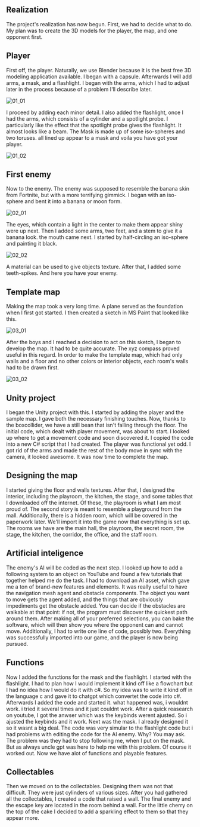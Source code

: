 ## Realization

The project's realization has now begun. First, we had to decide what to do. My plan was to create the 3D models for the player, the map, and one opponent first. 

## Player
First off, the player.
Naturally, we use Blender because it is the best free 3D modeling application available. I began with a capsule. Afterwards I will add arms, a mask, and a flashlight. I began with the arms, which I had to adjust later in the process because of a problem I'll describe later.

![01_01](https://github.com/Maximilian-Noethe/m413_ap23a_FNAP/blob/main/01_documentation/Screenshots/01_01.png)

I proceed by adding each minor detail. I also added the flashlight, once I had the arms, which consists of a cylinder and a spotlight probe. I particularly like the effect that the spotlight probe gives the flashlight. It almost looks like a beam. The Mask is made up of some iso-spheres and two toruses. all lined up appear to a mask and voila you have got your player.

![01_02](https://github.com/Maximilian-Noethe/m413_ap23a_FNAP/blob/main/01_documentation/Screenshots/01_02.png)

## First enemy
Now to the enemy.
The enemy was supposed to resemble the banana skin from Fortnite, but with a more terrifying gimmick. I began with an iso-sphere and bent it into a banana or moon form. 

![02_01](https://github.com/Maximilian-Noethe/m413_ap23a_FNAP/blob/main/01_documentation/Screenshots/02_01.png)

The eyes, which contain a light in the center to make them appear shiny were up next. Then I added some arms, two feet, and a stem to give it a banana look. the mouth came next. I started by half-circling an iso-sphere and painting it black.

![02_02](https://github.com/Maximilian-Noethe/m413_ap23a_FNAP/blob/main/01_documentation/Screenshots/02_02.png)

A material can be used to give objects texture. After that, I added some teeth-spikes. And here you have your enemy.

## Template map
Making the map took a very long time.
A plane served as the foundation when I first got started. I then created a sketch in MS Paint that looked like this.

![03_01](https://github.com/Maximilian-Noethe/m413_ap23a_FNAP/blob/main/01_documentation/Screenshots/03_01.png)

After the boys and I reached a decision to act on this sketch, I began to develop the map. It had to be quite accurate. The xyz compass proved useful in this regard. In order to make the template map, which had only walls and a floor and no other colors or interior objects, each room's walls had to be drawn first. 

![03_02](https://github.com/Maximilian-Noethe/m413_ap23a_FNAP/blob/main/01_documentation/Screenshots/03_02.png)

## Unity project
I began the Unity project with this.
I started by adding the player and the sample map. I gave both the necessary finishing touches. Now, thanks to the boxcollider, we have a still bean that isn't falling through the floor. The initial code, which dealt with player movement, was about to start. I looked up where to get a movement code and soon discovered it. I copied the code into a new C# script that I had created. The player was functional yet odd. I got rid of the arms and made the rest of the body move in sync with the camera, it looked awesome. It was now time to complete the map.

## Designing the map
I started giving the floor and walls textures. After that, I designed the interior, including the playroom, the kitchen, the stage, and some tables that I downloaded off the internet. Of these, the playroom is what I am most proud of. The second story is meant to resemble a playground from the mall. Additionally, there is a hidden room, which will be covered in the paperwork later. We'll import it into the game now that everything is set up. The rooms we have are the main hall, the playroom, the secret room, the stage, the kitchen, the corridor, the office, and the staff room.

## Artificial inteligence
The enemy's AI will be coded as the next step.
I looked up how to add a following system to an object on YouTube and found a few tutorials that together helped me do the task. I had to download an AI asset, which gave me a ton of brand-new features and elements. It was really useful to have the navigation mesh agent and obstacle components. The object you want to move gets the agent added, and the things that are obviously impediments get the obstacle added. You can decide if the obstacles are walkable at that point: if not, the program must discover the quickest path around them. After making all of your preferred selections, you can bake the software, which will then show you where the opponent can and cannot move. Additionally, I had to write one line of code, possibly two. Everything was successfully imported into our game, and the player is now being pursued.

## Functions
Now I added the functions for the mask and the flashlight.
I started with the flashlight. I had to plan how I would implement it kind off like a flowchart but I had no idea how I would do it with c#. So my idea was to write it kind off in the language c and gave it to chatgpt which convertet the code into c#. Afterwards I added the code and started it. what happened was, i wouldnt work. i tried it several times and it just couldnt work. After a quick reasearch on youtube, I got the anwser which was the keybinds werent ajusted. So i ajusted the keybinds and it work. Next was the mask. I already designed it so it wasnt a big deal. The code was very simular to the flashlight code but i had problems with editing the code for the AI enemy. Why? You may ask. The problem was they had to stop following me, when I put on the mask. But as always uncle gpt was here to help me with this problem. Of course it worked out. Now we have alot of functions and playable features.

## Collectables
Then we moved on to the collectables. 
Designing them was not that difficult. They were just cylinders of various sizes. After you had gathered all the collectables, I created a code that raised a wall. The final enemy and the escape key are located in the room behind a wall. For the little cherry on the top of the cake I decided to add a sparkling effect to them so that they appear more.
